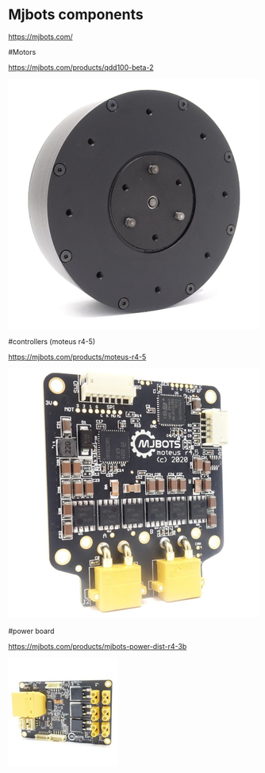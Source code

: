 # Mjbots components

https://mjbots.com/

#Motors

https://mjbots.com/products/qdd100-beta-2

![Alt text](../images/mjbots/qdd100.jpg?raw=true)

#controllers (moteus r4-5)

https://mjbots.com/products/moteus-r4-5

![Alt text](../images/mjbots/moteus-r45.jpg?raw=true)

#power board

https://mjbots.com/products/mjbots-power-dist-r4-3b

![Alt text](../images/mjbots/power_dist_r43b.jpg?raw=true)